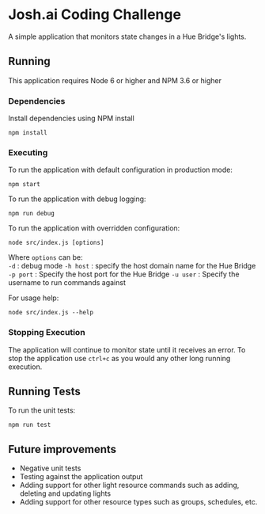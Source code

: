 # Josh.ai Coding Challenge
A simple application that monitors state changes in a Hue Bridge's lights.

## Running

This application requires Node 6 or higher and NPM 3.6 or higher

### Dependencies

Install dependencies using NPM install

```
npm install
```

### Executing

To run the application with default configuration in production mode:
```
npm start
```

To run the application with debug logging:
```
npm run debug
```

To run the application with overridden configuration:
```
node src/index.js [options]
```

Where `options` can be:  
`-d` : debug mode
`-h host` : specify the host domain name for the Hue Bridge
`-p port` : Specify the host port for the Hue Bridge
`-u user` : Specify the username to run commands against

For usage help:
```
node src/index.js --help
```

### Stopping Execution

The application will continue to monitor state until it receives an error. To stop the application use `ctrl+c` as you would any other long running execution.

## Running Tests

To run the unit tests:
```
npm run test
```

## Future improvements

* Negative unit tests
* Testing against the application output
* Adding support for other light resource commands such as adding, deleting and updating lights
* Adding support for other resource types such as groups, schedules, etc.